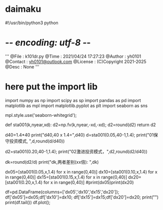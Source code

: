 # daimaku
#!/usr/bin/python3 python
# -*- encoding: utf-8 -*-
'''
@File    :   k101dr.py
@Time    :   2021/04/24 17:27:23
@Author  :   yh0101 
@Contact :   yh0101@outlook.com
@License :   (C)Copyright 2021-2025
@Desc    :   None
'''

# here put the import lib
import numpy as np
import scipy as sp 
import pandas as pd 
import matplotlib as mpl 
import matplotlib.pyplot as plt 
import seaborn as sns

mpl.style.use('seaborn-whitegrid');


def sta001(k,nyear,xd):
    d2=np.fv(k,nyear,-xd,-xd);
    d2=round(d2)
    return d2

d40=1.4*40
print("d40,40 x 1.4=",d40)
d=sta001(0.05,40-1,1.4);
print("01保守投资模式, ",d,round(d/d40))

d2=sta001(0.20,40-1,1.4);
print("02激进投资模式，",d2,round(d2/d40))

dk=round(d2/d)
print("dk,两者差别(xx倍): ",dk)

dx05=[sta001(0.05,x,1.4) for x in range(0,40)]
dx10=[sta001(0.10,x,1.4) for x in range(0,40)]
dx15=[sta001(0.15,x,1.4) for x in range(0,40)]
dx20=[sta001(0.20,x,1.4) for x in range(0,40)]
#print(dx05)print(dx20)

df=pd.DataFrame(columns=['dx05','dx10','dx15','dx20']);
df['dx05']=dx05;df['dx10']=dx10;
df['dx15']=dx15;df['dx20']=dx20;
print("")
print(df.tail())
df.plot();
